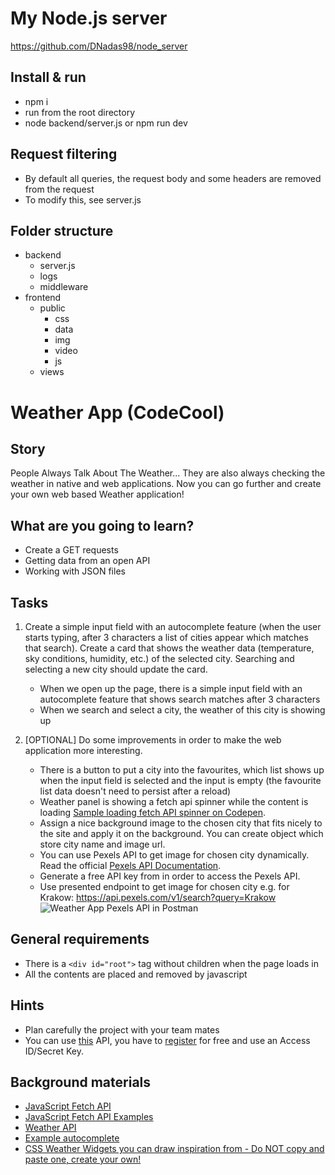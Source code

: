 # My Node.js server

https://github.com/DNadas98/node_server

## Install & run

- npm i
- run from the root directory
- node backend/server.js or npm run dev

## Request filtering

- By default all queries, the request body and some headers are removed from the request
- To modify this, see server.js

## Folder structure

- backend
  - server.js
  - logs
  - middleware
- frontend
  - public
    - css
    - data
    - img
    - video
    - js
  - views

# Weather App (CodeCool)

## Story

People Always Talk About The Weather... They are also always checking the weather in native and web applications. Now you can go further and create your own web based Weather application!

## What are you going to learn?

- Create a GET requests
- Getting data from an open API
- Working with JSON files

## Tasks

1. Create a simple input field with an autocomplete feature (when the user starts typing, after 3 characters a list of cities appear which matches that search). Create a card that shows the weather data (temperature, sky conditions, humidity, etc.) of the selected city. Searching and selecting a new city should update the card.

   - When we open up the page, there is a simple input field with an autocomplete feature that shows search matches after 3 characters
   - When we search and select a city, the weather of this city is showing up

2. [OPTIONAL] Do some improvements in order to make the web application more interesting.
   - There is a button to put a city into the favourites, which list shows up when the input field is selected and the input is empty (the favourite list data doesn't need to persist after a reload)
   - Weather panel is showing a fetch api spinner while the content is loading [Sample loading fetch API spinner on Codepen](https://codepen.io/wang0nya/pen/bzwQPr).
   - Assign a nice background image to the chosen city that fits nicely to the site and apply it on the background. You can create object which store city name and image url.
   - You can use Pexels API to get image for chosen city dynamically. Read the official [Pexels API Documentation](https://www.pexels.com/api/documentation).
   - Generate a free API key from in order to access the Pexels API.
   - Use presented endpoint to get image for chosen city e.g. for Krakow: https://api.pexels.com/v1/search?query=Krakow ![Weather App Pexels API in Postman](media/frontend/weather-app.png)

## General requirements

- There is a `<div id="root">` tag without children when the page loads in
- All the contents are placed and removed by javascript

## Hints

- Plan carefully the project with your team mates
- You can use [this](https://www.weatherapi.com/docs/) API, you have to [register](https://www.weatherapi.com/signup.aspx) for free and use an Access ID/Secret Key.

## Background materials

- <i class="far fa-exclamation"></i> [JavaScript Fetch API](https://developer.mozilla.org/en-US/docs/Web/API/Fetch_API/Using_Fetch)
- <i class="far fa-exclamation"></i> [JavaScript Fetch API Examples](https://scotch.io/tutorials/how-to-use-the-javascript-fetch-api-to-get-data)
- <i class="far fa-exclamation"></i> [Weather API](https://www.weatherapi.com/docs/)
- <i class="far fa-exclamation"></i> [Example autocomplete](https://developer.mozilla.org/en-US/docs/Web/HTML/Element/datalist)
- <i class="far fa-book-open"></i> [CSS Weather Widgets you can draw inspiration from - Do NOT copy and paste one, create your own!](https://freefrontend.com/css-weather-widgets/)
